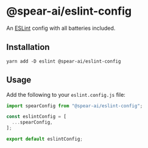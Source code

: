 # @spear-ai/eslint-config

An [ESLint](https://eslint.org) config with all batteries included.

## Installation

```shell
yarn add -D eslint @spear-ai/eslint-config
```

## Usage

Add the following to your `eslint.config.js` file:

```ts
import spearConfig from "@spear-ai/eslint-config";

const eslintConfig = [
  ...spearConfig,
];

export default eslintConfig;
```
